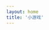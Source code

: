 ```yaml
---
layout: home
title: '小游戏'
---
```



<script setup>
import GameList from './src/GameList.vue'
</script>

<GameList/>
